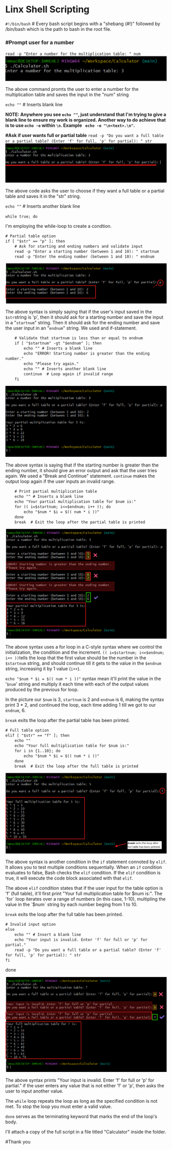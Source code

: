# Linx Shell Scripting

`#!/bin/bash` # Every bash script begins with a "shebang (#!)" followed by /bin/bash which is the path to bash in the root file.

### #Prompt user for a number

`read -p "Enter a number for the multiplication table: " num`
![](./img/img%201.png)

The above command promts the user to enter a number for the multiplication table and saves the input in the "num" string

`echo ""` # Inserts blank line

**NOTE: Anywhere you see `echo ""`, just understand that I'm trying to give a blank line to ensure my work is organized. Another way to do achieve that is to use  `echo -e` within `\n`. Example ` echo -e "\n<text>.\n"`.** 

**#Ask if user wants full or partial table**
`read -p "Do you want a full table or a partial table? (Enter 'f' for full, 'p' for partial): " str`
![](./img/img%202.png)

The above code asks the user to choose if they want a full table or a partial table and saves it in the "str" string.

`echo ""` # Inserts another blank line

`while true; do`

 I'm employing the while-loop to create a condtion.     
    
    # Partial table option
    if [ "$str" == "p" ]; then
        # Ask for starting and ending numbers and validate input
        read -p "Enter a starting number (between 1 and 10): " startnum
        read -p "Enter the ending number (between 1 and 10): " endnum

![](./img/img%203.png)

The above syntax is simply saying that if the user's input saved in the `$str`string is 'p', then it should ask for a starting number and save the input in a "`startnum`" string. Then it should ask for the ending number and save the user input in an "`endnum`" string. We used and if-statement.

        # Validate that startnum is less than or equal to endnum
        if [ "$startnum" -gt "$endnum" ]; then
            echo "" # Inserts a blank line
            echo "ERROR! Starting number is greater than the ending number."
            echo "Please try again."
            echo "" # Inserts another blank line
            continue  # Loop again if invalid range
        fi
![](./img/img%205.png)

The above syntax is saying that if the starting number is greater than the ending number, it should give an error output and ask that the user tries again. We used a "Break and Continue" statement. `continue` makes the output loop again if the user inputs an invalid range. 

        # Print partial multiplication table
        echo "" # Inserts a blank line
        echo "Your partial multiplication table for $num is:"
        for (( i=$startnum; i<=$endnum; i++ )); do
            echo "$num * $i = $(( num * i ))"
        done
        break  # Exit the loop after the partial table is printed
![](./img/img%204.png)


The above syntax uses a for loop in a C-style syntax where we control the initialization, the condition and the increment.
`(( i=$startnum; i<=$endnum; i++ ))`tells the loop that the first value should be the number in the `$startnum` string, and should continue till it gets to the value in the `$endnum` string, increasing it by 1 value (`i++`).

`echo "$num * $i = $(( num * i ))"` syntax mean it'll print the value in the '`$num`' string and multiply it each time with each of the output values produced by the previous for loop.

In the picture our `$num` is 3, `startnum` is 2 and `endnum` is 6, making the syntax print 3 * 2, and continued the loop, each time adding 1 till we got to our `endnum`, 6.

`break` exits the loop after the partial table has been printed.



    # Full table option
    elif [ "$str" == "f" ]; then
        echo ""
        echo "Your full multiplication table for $num is:"
        for i in {1..10}; do
            echo "$num * $i = $(( num * i ))"
        done
        break  # Exit the loop after the full table is printed
![](./img/img%206.png)


The above syntax is another condition in the `if` statement connoted by `elif`. It allows you to test multiple conditions sequentially. When an `if` condition evaluates to false, Bash checks the `elif` condition. If the `elif` condition is true, it will execute the code block associated with that `elif`. 

The above `elif` condition states that if the user input for the table option is 'f' (full table), it'll first print "Your full multiplication table for $num is:". The `for` loop iterates over a range of numbers (in this case, 1-10), multipling the value in the `$num` string by each number beging from 1 to 10.

`break` exits the loop after the full table has been printed.


    # Invalid input option
    else
        echo "" # Insert a blank line
        echo "Your input is invalid. Enter 'f' for full or 'p' for partial."
        read -p "Do you want a full table or a partial table? (Enter 'f' for full, 'p' for partial): " str
    fi
done

![](./img/img%207.png)

The above syntax prints "Your input is invalid. Enter 'f' for full or 'p' for partial." if the user enters any value that is not either 'f' or 'p', then asks the user to input another value. 

The `while` loop repeats the loop as long as the specified condition is not met. To stop the loop you must enter a valid value.

`done`  serves as the terminating keyword that marks the end of the loop's body.


I'll attach a copy of the full script in a file titled "Calculator" inside the folder.

#Thank you